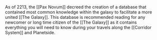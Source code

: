 As of 2213, the [[Pax Novum]] decreed the creation of a database that contained most common knowledge within the galaxy to facilitate a more united [[The Galaxy]]. This database is recommended reading for any newcomer or long time citizen of the [[The Galaxy]] as it contains everything you will need to know during your travels along the [[Corridor System]] and Planetside. 